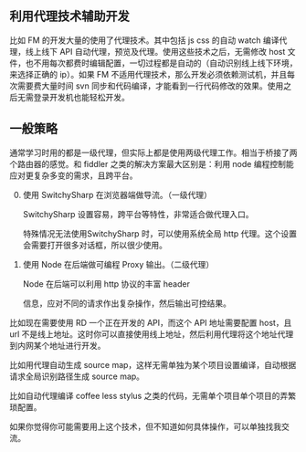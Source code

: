 ## 利用代理技术辅助开发

比如 FM 的开发大量的使用了代理技术。其中包括 js css 的自动 watch 编译代理，线上线下 API 自动代理，预览及代理。使用这些技术之后，无需修改 host 文件，也不用每次都费时编辑配置，一切过程都是自动的（自动识别线上线下环境，来选择正确的 ip）。如果 FM 不适用代理技术，那么开发必须依赖测试机，并且每次需要费大量时间 svn 同步和代码编译，才能看到一行代码修改的效果。使用之后无需登录开发机也能轻松开发。

## 一般策略

通常学习时用的都是一级代理，但实际上都是使用两级代理工作。相当于桥接了两个路由器的感觉。和 fiddler 之类的解决方案最大区别是：利用 node 编程控制能应对更复杂多变的需求，且跨平台。

0. 使用 SwitchySharp 在浏览器端做导流。（一级代理）


   SwitchySharp 设置容易，跨平台等特性，非常适合做代理入口。

   特殊情况无法使用SwitchySharp 时，可以使用系统全局 http 代理。这个设置会需要打开很多对话框，所以很少使用。

0. 使用 Node 在后端做可编程 Proxy 输出。（二级代理）


   Node 在后端可以利用 http 协议的丰富 header

   信息，应对不同的请求作出复杂操作，然后输出可控结果。

比如现在需要使用 RD 一个正在开发的 API，而这个 API 地址需要配置 host，且 url 不是线上地址。这时你可以直接使用线上地址，然后利用代理将这个地址代理到内网某个地址进行开发。

比如用代理自动生成 source map，这样无需单独为某个项目设置编译，自动根据请求全局识别路径生成 source map。

比如自动代理编译 coffee less stylus 之类的代码，无需单个项目单个项目的弄繁琐配置。

如果你觉得你可能需要用上这个技术，但不知道如何具体操作，可以单独找我交流。

